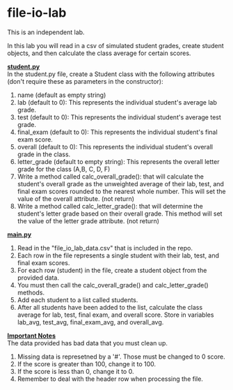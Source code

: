 # file-io-lab
This is an independent lab.  

In this lab you will read in a csv of simulated student grades, create student objects, and then calculate the class average for certain scores.  

<ins>**student.py**</ins>  
In the student.py file, create a Student class with the following attributes (don't require these as parameters in the constructor):  
1. name (default as empty string)
2. lab (default to 0): This represents the individual student's average lab grade.
3. test (default to 0):  This represents the individual student's average test grade.
4. final_exam (default to 0): This represents the individual student's final exam score.
5. overall (default to 0): This represents the individual student's overall grade in the class. 
6. letter_grade (default to empty string): This represents the overall letter grade for the class (A,B, C, D, F)
7. Write a method called calc_overall_grade(): that will calculate the student's overall grade as the unweighted average of their lab, test, and final exam scores rounded to the nearest whole number. This will set the value of the overall attribute. (not return)
8. Write a method called calc_letter_grade(): that will determine the student's letter grade based on their overall grade. This method will set the value of the letter grade attribute. (not return)

<ins>**main.py**</ins>  
1. Read in the "file_io_lab_data.csv" that is included in the repo.
2. Each row in the file represents a single student with their lab, test, and final exam scores.
3. For each row (student) in the file, create a student object from the provided data.
4. You must then call the calc_overall_grade() and calc_letter_grade() methods.
5. Add each student to a list called students.
6. After all students have been added to the list, calculate the class average for lab, test, final exam, and overall score. Store in variables lab_avg, test_avg, final_exam_avg, and overall_avg.  

<ins>**Important Notes**</ins>  
The data provided has bad data that you must clean up.  
1. Missing data is represetned by a '#'. Those must be changed to 0 score.  
2. If the score is greater than 100, change it to 100.  
3. If the score is less than 0, change it to 0.  
4. Remember to deal with the header row when processing the file.   
